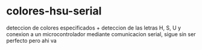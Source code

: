 # colores-hsu-serial
deteccion de colores especificados + deteccion de las letras H, S, U  y conexion a un microcontrolador mediante comunicacion serial, sigue sin ser perfecto pero ahi va
